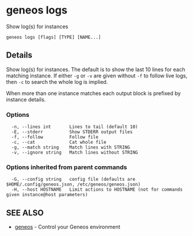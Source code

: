 # geneos logs

Show log(s) for instances

```text
geneos logs [flags] [TYPE] [NAME...]
```

## Details

Show log(s) for instances. The default is to show the last 10 lines
for each matching instance. If either `-g` or `-v` are given without
`-f` to follow live logs, then `-c` to search the whole log is
implied.
	
When more than one instance matches each output block is prefixed by
instance details.

### Options

```text
  -n, --lines int       Lines to tail (default 10)
  -E, --stderr          Show STDERR output files
  -f, --follow          Follow file
  -c, --cat             Cat whole file
  -g, --match string    Match lines with STRING
  -v, --ignore string   Match lines without STRING
```

### Options inherited from parent commands

```text
  -G, --config string   config file (defaults are $HOME/.config/geneos.json, /etc/geneos/geneos.json)
  -H, --host HOSTNAME   Limit actions to HOSTNAME (not for commands given instance@host parameters)
```

## SEE ALSO

* [geneos](geneos.md)	 - Control your Geneos environment
